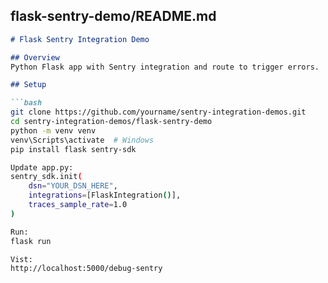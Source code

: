 ## flask-sentry-demo/README.md

```markdown
# Flask Sentry Integration Demo

## Overview
Python Flask app with Sentry integration and route to trigger errors.

## Setup

```bash
git clone https://github.com/yourname/sentry-integration-demos.git
cd sentry-integration-demos/flask-sentry-demo
python -m venv venv
venv\Scripts\activate  # Windows
pip install flask sentry-sdk

Update app.py:
sentry_sdk.init(
    dsn="YOUR_DSN_HERE",
    integrations=[FlaskIntegration()],
    traces_sample_rate=1.0
)

Run:
flask run

Vist:
http://localhost:5000/debug-sentry
